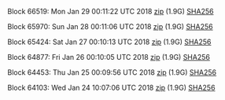 Block 66519: Mon Jan 29 00:11:22 UTC 2018 [zip](https://dash-bootstrap.ams3.digitaloceanspaces.com/testnet/2018-01-29/bootstrap.dat.zip) (1.9G) [SHA256](https://dash-bootstrap.ams3.digitaloceanspaces.com/testnet/2018-01-29/sha256.txt)

Block 65970: Sun Jan 28 00:11:06 UTC 2018 [zip](https://dash-bootstrap.ams3.digitaloceanspaces.com/testnet/2018-01-28/bootstrap.dat.zip) (1.9G) [SHA256](https://dash-bootstrap.ams3.digitaloceanspaces.com/testnet/2018-01-28/sha256.txt)

Block 65424: Sat Jan 27 00:10:13 UTC 2018 [zip](https://dash-bootstrap.ams3.digitaloceanspaces.com/testnet/2018-01-27/bootstrap.dat.zip) (1.9G) [SHA256](https://dash-bootstrap.ams3.digitaloceanspaces.com/testnet/2018-01-27/sha256.txt)

Block 64877: Fri Jan 26 00:10:05 UTC 2018 [zip](https://dash-bootstrap.ams3.digitaloceanspaces.com/testnet/2018-01-26/bootstrap.dat.zip) (1.9G) [SHA256](https://dash-bootstrap.ams3.digitaloceanspaces.com/testnet/2018-01-26/sha256.txt)

Block 64453: Thu Jan 25 00:09:56 UTC 2018 [zip](https://dash-bootstrap.ams3.digitaloceanspaces.com/testnet/2018-01-25/bootstrap.dat.zip) (1.9G) [SHA256](https://dash-bootstrap.ams3.digitaloceanspaces.com/testnet/2018-01-25/sha256.txt)

Block 64103: Wed Jan 24 10:07:06 UTC 2018 [zip](https://dash-bootstrap.ams3.digitaloceanspaces.com/testnet/2018-01-24/bootstrap.dat.zip) (1.9G) [SHA256](https://dash-bootstrap.ams3.digitaloceanspaces.com/testnet/2018-01-24/sha256.txt)
